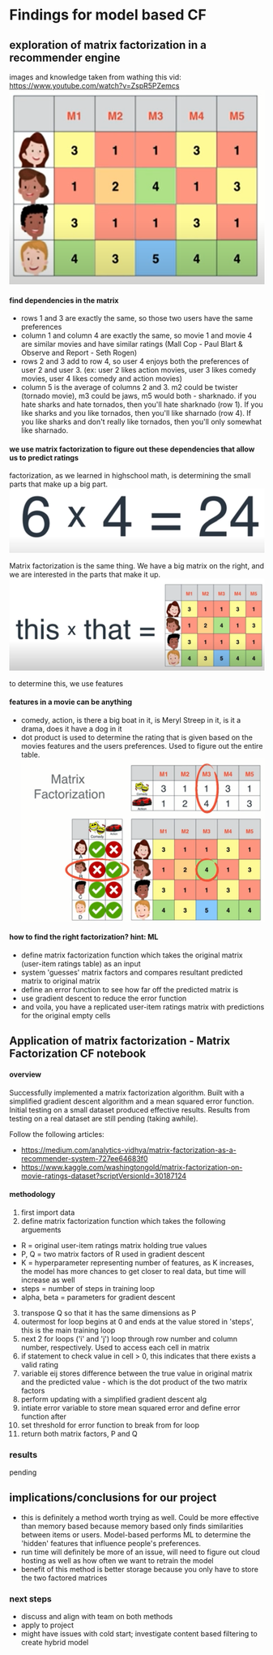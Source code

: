 # Findings for model based CF

## exploration of matrix factorization in a recommender engine
images and knowledge taken from wathing this vid: https://www.youtube.com/watch?v=ZspR5PZemcs
![](../img/moviewatchers.png)

#### find dependencies in the matrix
- rows 1 and 3 are exactly the same, so those two users have the same preferences
- column 1 and column 4 are exactly the same, so movie 1 and movie 4 are similar movies and have similar ratings (Mall Cop - Paul Blart & Observe and Report - Seth Rogen)
- rows 2 and 3 add to row 4, so user 4 enjoys both the preferences of user 2 and user 3. (ex: user 2 likes action movies, user 3 likes comedy movies, user 4 likes comedy and action movies)
- column 5 is the average of columns 2 and 3. m2 could be twister (tornado movie), m3 could be jaws, m5 would both - sharknado. if you hate sharks and hate tornados, then you'll hate sharknado (row 1). If you like sharks and you like tornados, then you'll like sharnado (row 4). If you like sharks and don't really like tornados, then you'll only somewhat like sharnado.

#### we use matrix factorization to figure out these dependencies that allow us to predict ratings

factorization, as we learned in highschool math, is determining the small parts that make up a big part.
![](../img/mathfactor.png)

Matrix factorization is the same thing. We have a big matrix on the right, and we are interested in the parts that make it up. 
![](../img/matrixfactor.png)

to determine this, we use features

#### features in a movie can be anything
- comedy, action, is there a big boat in it, is Meryl Streep in it, is it a drama, does it have a dog in it
- dot product is used to determine the rating that is given based on the movies features and the users preferences. Used to figure out the entire table.
![](../img/matrixfactorv2.png)

#### how to find the right factorization? hint: ML
- define matrix factorization function which takes the original matrix (user-item ratings table) as an input
- system 'guesses' matrix factors and compares resultant predicted matrix to original matrix
- define an error function to see how far off the predicted matrix is
- use gradient descent to reduce the error function 
- and voila, you have a replicated user-item ratings matrix with predictions for the original empty cells

## Application of matrix factorization - Matrix Factorization CF notebook

#### overview
Successfully implemented a matrix factorization algorithm. Built with a simplified gradient descent algorithm and a mean squared error function. Initial testing on a small dataset produced effective results. Results from testing on a real dataset are still pending (taking awhile). 

Follow the following articles:
- https://medium.com/analytics-vidhya/matrix-factorization-as-a-recommender-system-727ee64683f0
- https://www.kaggle.com/washingtongold/matrix-factorization-on-movie-ratings-dataset?scriptVersionId=30187124

#### methodology
1. first import data 
2. define matrix factorization function which takes the following arguements
  - R = original user-item ratings matrix holding true values
  - P, Q = two matrix factors of R used in gradient descent
  - K = hyperparameter representing number of features, as K increases, the model has more chances to get closer to real data, but time will increase as well
  - steps = number of steps in training loop
  - alpha, beta = parameters for gradient descent
3. transpose Q so that it has the same dimensions as P
4. outermost for loop begins at 0 and ends at the value stored in 'steps', this is the main training loop
5. next 2 for loops ('i' and 'j') loop through row number and column number, respectively. Used to access each cell in matrix
6. if statement to check value in cell > 0, this indicates that there exists a valid rating
7. variable eij stores difference between the true value in original matrix and the predicted value - which is the dot product of the two matrix factors
8. perform updating with a simplified gradient descent alg
9. intiate error variable to store mean squared error and define error function after
10. set threshold for error function to break from for loop
11. return both matrix factors, P and Q

### results
pending

## implications/conclusions for our project 
- this is definitely a method worth trying as well. Could be more effective than memory based because memory based only finds similarities between items or users. Model-based performs ML to determine the 'hidden' features that influence people's preferences.
- run time will definitely be more of an issue, will need to figure out cloud hosting as well as how often we want to retrain the model
- benefit of this method is better storage because you only have to store the two factored matrices

### next steps
- discuss and align with team on both methods
- apply to project 
- might have issues with cold start; investigate content based filtering to create hybrid model







